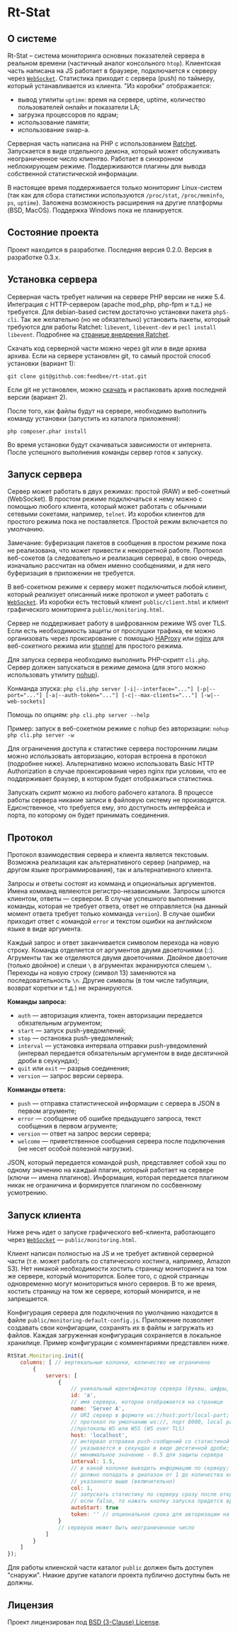 Rt-Stat
=======

О системе
---------

Rt-Stat – система мониторинга основных показателей сервера в реальном времени (частичный аналог консольного `htop`). Клиентская часть написана на JS работает в браузере, подключается к серверу через [`WebSocket`][1]. Статистика приходит с сервера (push) по таймеру, который устанавливается из клиента. "Из коробки" отображается:

- вывод утилиты `uptime`: время на сервере, uptime, количество пользователей онлайн и показатели LA;
- загрузка процессоров по ядрам;
- использование памяти;
- использование swap-а.

Серверная часть написана на PHP с использованием [Ratchet][2]. Запускается в виде отдельного демона, который может обслуживать неограниченное число клиентво. Работает в синхронном неблокирующем режиме. Поддерживаются плагины для вывода собственной статистической информации.

В настоящее время поддерживается только мониторинг Linux-систем (так как для сбора статистики используются `/proc/stat`, `/proc/meminfo`, `ps`, `uptime`). Заложена возможность расширения на другие платформы (BSD, MacOS). Поддержка Windows пока не планируется.

Состояние проекта
-----------------

Проект находится в разработке. Последняя версия 0.2.0. Версия в разработке 0.3.х.

Установка сервера
-----------------

Серверная часть требует наличия на сервере PHP версии не ниже 5.4. Интеграция с HTTP-сервером (apache mod_php, php-fpm и т.д.) не требуется. Для debian-based систем достаточно установки пакета `php5-cli`. Так же желательно (но не обязательно) установить пакеты, который требуются для работы Ratchet: `libevent`, `libevent-dev` и `pecl install libevent`. Подробнее на [странице внедрения Ratchet](http://socketo.me/docs/deploy).

Скачать код серверной части можно через git или в виде архива архива. Если на сервере установлен git, то самый простой способ установки (вариант 1):

`git clone git@github.com:feedbee/rt-stat.git`

Если git не установлен, можно [скачать](https://github.com/feedbee/rt-stat/releases) и распаковать архив последней версии (вариант 2).

После того, как файлы будут на сервере, необходимо выполнить команду установки (запустить из каталога приложения):

`php composer.phar install`

Во время установки будут скачиваться зависимости от интернета. После успешного выполнения команды сервер готов к запуску.

Запуск сервера
--------------

Сервер может работать в двух режимах: простой (RAW) и веб-сокетный (WebSocket). В простом режиме подключаться к нему можно с помощью любого клиента, который может работать с обычными сетевыми сокетами, например, `telnet`. Из коробки клиентов для простого режима пока не поставляется. Простой режим включается по умолчанию.

Замечание: буферизация пакетов в сообщения в простом режиме пока не реализована, что может привести к некорретной работе. Протокол веб-сокетов (а следовательно и реализация сервера), в свою очередь, изначально рассчитан на обмен именно сообщениями, и для него буферизация в приложении не требуется.

В веб-сокетном режиме к серверу может подключиться любой клиент, который реализует описанный ниже протокол и умеет работать с [`WebSocket`][1]. Из коробки есть тестовый клиент `public/client.html` и клиент графического мониторинга `public/monitoring.html`.

Сервер не поддерживает работу в шифрованном режиме WS over TLS. Если есть необходимость защиты от прослушки трафика, ее можно организовать через проксирование с помощью [HAProxy][3] или [nginx][4] для веб-сокетного режима или [stunnel][5] для простого режима.

Для запуска сервера необходимо выполнить PHP-скрипт `cli.php`. Сервер должен запускаться в режиме демона (для этого можно использовать утилиту [nohup][6]).

Конманда зпуска:
`php cli.php server [-i|--interface="..."] [-p|--port="..."] [-a|--auth-token="..."] [-с|--max-clients="..."] [-w|--web-sockets]`

Помощь по опциям:
`php cli.php server --help`

Пример: запуск в веб-сокетном режиме с nohup без авторизации:
`nohup php cli.php server -w`

Для ограничения доступа к статистике сервера посторонним лицам можно использовать авторизацию, которая встроена в протокол (подробнее ниже). Альтернативно можно использовать Basic HTTP Authorization в случае проексирования через nginx при условии, что ее поддерживает браузер, в котором будет отображаться статистика.

Запускать скрипт можно из любого рабочего каталога. В процессе работы сервера никакие записи в файловую систему не производятся. Едиснственное, что требуется ему, это доступность интерфейса и порта, по которому он будет принимать соединения.

Протокол
--------

Протокол взаимодествия сервера и клиента является текстовым. Возможна реализация как альтернативного сервер (например, на другом языке программирования), так и альтернативного клиента.

Запросы и ответы состоят из комманд и опциональных аргументов. Имена комманд являеются регистро-независимыми. Запросы шлются клиентом, ответы — сервером. В случае успешного выполнения команды, которая не требует ответа, ответ не отправляется (на данный момент ответа требует только комманда `version`). В случае ошибки приходит ответ с командой `error` и текстом ошибки на английском языке в виде аргумента.

Каждый запрос и ответ заканчивается символом перехода на новую строку. Команда отделяется от аргументов двумя двоеточиями (::). Агрументы так же отделяются двумя двоеточиями. Двойное двоеточие (только двойное) и слеши `\` в агрументах экранируются слешем `\`. Переходы на новую строку (символ 13) заменяются на последовательность `\n`. Другие символы (в том числе табуляции, возврат коретки и т.д.) не экранируются.

**Команды запроса:**
- `auth` — авторизация клиента, токен авторизации передается обязательным агрументом;
- `start` — запуск push-уведомлений;
- `stop` — остановка push-уведомлений;
- `interval` — установка интервала отправки push-уведомлений (интервал передается обязательным аргументом в виде десятичной дроби в сеукундах);
- `quit` или `exit` — разрыв соединения;
- `version` — запрос версии сервера.

**Конманды ответа:**
- `push` — отправка статистической информации с сервера в JSON в первом агрументе;
- `error` — сообщение об ошибке предыдущего запроса, текст сообщения в первом агрументе;
- `version` — ответ на запрос версии сервера;
- `welcome` — приветственное сообщения сервера после подключения (не несет особой полезной нагрузки).

JSON, который передается командой push, представляет собой хэш по одному значению на каждый плагин, который работает на сервере (ключи — имена плагинов). Информация, которая передается плагином никак не ограничина и формируется плагином по сосбвенному усмотрению.

Запуск клиента
--------------

Ниже речь идет о запуске графического веб-клиента, работающего через [`WebSocket`][1] — `public/monitoring.html`.

Клиент написан полностью на JS и не требует активной серверной части (т.е. может работать со статического хостинга, например, Amazon S3). Нет никакой необходимости хостить страницу мониторинга на том же сервере, который мониторится. Более того, с одной страницы одновременно могут мониториться много серверов. В то же время, хостить страницу на том же сервере, который монирится, и не запрещается.

Конфигурация сервера для подключения по умолчанию находится в файле `public/monitoring-default-config.js`. Приложение позволяет создавать свои конфигарции, сохранять их в файлы и загружать из файлов. Каждая загруженная конфигурация сохраняется в локальное хранилице. Пример конфигурации с комментариями представлен ниже.

```js
RtStat.Monitoring.init({
    columns: [ // вертикальные колонки, количество не ограничено
        {
            servers: [
                {
                    // уникальный идентификатор сервера (буквы, цифры, подчеркивание, дефис, точка, запятая)
                    id: 'a',
                    // имя сервера, которое отображается на странице
                    name: 'Server A',
                    // URI сервер в формате ws://host:port/local-part;
                    // протокол по умолчанию ws://, порт 8000, local part /;
                    //протоколы WS или WSS (WS over TLS)
                    host: 'localhost',
                    // интервал отправки push-сообщений со статистикой сервером;
                    // указывается в секундах в виде десятичной дроби;
                    // минимальное значение - 0.5 для защиты сервера
                    interval: 1.5,
                    // в какой колонке выводить информацию по серверу;
                    // должно попадать в диапазон от 1 до количества колонок,
                    // указанного выше (включительно)
                    col: 1,
                    // запускать статистику по серверу сразу после открытия страницы;
                    // если false, то нажать кнопку запуска придется вручную
                    autoStart: true
                    token: '' // опциональная срока для авторизации на сервере
                }
                // серверов может быть неограниченное число
            ]
        }
    ]
});
```

Для работы клиенской части каталог `public` должен быть доступен "снаружи". Ниакие другие каталоги проекта публично доступны быть не должны.

Лицензия
--------

Проект лицензирован под [BSD (3-Clause) License](http://opensource.org/licenses/BSD-3-Clause).

[1]: http://en.wikipedia.org/wiki/WebSocket
[2]: http://socketo.me/
[3]: http://haproxy.1wt.eu/
[4]: http://nginx.org/
[5]: https://www.stunnel.org/index.html
[6]: http://en.wikipedia.org/wiki/Nohup
[7]: https://getcomposer.org/